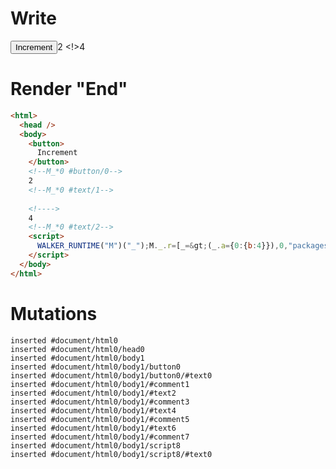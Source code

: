 # Write
  <button>Increment</button><!--M_*0 #button/0-->2<!--M_*0 #text/1--> <!>4<!--M_*0 #text/2--><script>WALKER_RUNTIME("M")("_");M._.r=[_=>(_.a={0:{b:4}}),0,"packages/translator-tags/src/__tests__/fixtures/let-tag-derived/template.marko_0_b",0];M._.w()</script>


# Render "End"
```html
<html>
  <head />
  <body>
    <button>
      Increment
    </button>
    <!--M_*0 #button/0-->
    2
    <!--M_*0 #text/1-->
     
    <!---->
    4
    <!--M_*0 #text/2-->
    <script>
      WALKER_RUNTIME("M")("_");M._.r=[_=&gt;(_.a={0:{b:4}}),0,"packages/translator-tags/src/__tests__/fixtures/let-tag-derived/template.marko_0_b",0];M._.w()
    </script>
  </body>
</html>
```

# Mutations
```
inserted #document/html0
inserted #document/html0/head0
inserted #document/html0/body1
inserted #document/html0/body1/button0
inserted #document/html0/body1/button0/#text0
inserted #document/html0/body1/#comment1
inserted #document/html0/body1/#text2
inserted #document/html0/body1/#comment3
inserted #document/html0/body1/#text4
inserted #document/html0/body1/#comment5
inserted #document/html0/body1/#text6
inserted #document/html0/body1/#comment7
inserted #document/html0/body1/script8
inserted #document/html0/body1/script8/#text0
```